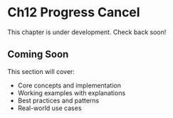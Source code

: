 # Ch12 Progress Cancel

This chapter is under development. Check back soon!

## Coming Soon

This section will cover:
- Core concepts and implementation
- Working examples with explanations
- Best practices and patterns
- Real-world use cases
